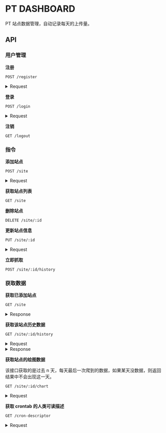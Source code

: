 # PT DASHBOARD

PT 站点数据管理，自动记录每天的上传量。

## API

### 用户管理

**注册**

`POST /register`

<details><summary>Request</summary>

| key      | type   |
| -------- | ------ |
| username | string |
| password | string |

</details>

**登录**

`POST /login`

<details><summary>Request</summary>

| key      | type   |
| -------- | ------ |
| username | string |
| password | string |

</details>

**注销**

`GET /logout`

### 指令

**添加站点**

`POST /site`

<details><summary>Request</summary>

| key      | type                 |
| -------- | -------------------- |
| type     | 'ourbits' \| 'mteam' |
| username | string               |
| password | string               |
| otp      | string               |
| rule     | string               |

</details>

**获取站点列表**

`GET /site`

**删除站点**

`DELETE /site/:id`

**更新站点信息**

`PUT /site/:id`

<details><summary>Request</summary>

| key      | type               |
| -------- | ------------------ |
| type     | 'cookie' \| 'rule' |
| username | string             |
| password | string             |
| otp      | string             |
| rule     | string             |

`type`为`cookie`时，可以传所有参数，否则参数只能是`rule`

</details>

**立即抓取**

`POST /site/:id/history`

### 获取数据

**获取已添加站点**

`GET /site`

<details><summary>Response</summary>

| key          | type   |
| ------------ | ------ |
| siteID       | string |
| siteUsername | string |
| upload       | string |
| lastRecord   | Record |

</details>

**获取该站点历史数据**

`GET /site/:id/history`

<details><summary>Request</summary>

| key   | type   |
| ----- | ------ |
| page  | number |
| limit | number |

</details>

<details><summary>Response</summary>

| key     | type     |
| ------- | -------- |
| total   | number   |
| records | Record[] |

</details>

**获取站点的绘图数据**

该接口获取的是过去 n 天，每天最后一次爬到的数据，如果某天没数据，则返回结果中不会出现这一天。

`GET /site/:id/chart`

<details><summary>Request</summary>

| key   | type   |
| ----- | ------ |
| delta | number |

</details>

**获取 crontab 的人类可读描述**

`GET /cron-descriptor`

<details><summary>Request</summary>

| key  | type   |
| ---- | ------ |
| cron | string |

</details>
